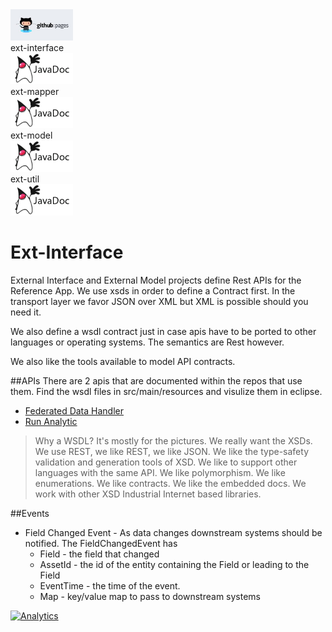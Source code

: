 <a href="http://predixdev.github.io/ext-interface" target="_blank">
	<img height="50px" width="100px" src="images/pages.jpg" alt="view github pages"></a>
<br>ext-interface<br>
<a href="http://predixdev.github.io/ext-interface/javadocs/ext-interface/index.html" target="_blank" >
	<img height="50px" width="100px" src="images/javadoc.png" alt="view javadoc">
</a>
<br>ext-mapper<br>
<a href="http://predixdev.github.io/ext-interface/javadocs/ext-mapper/index.html" target="_blank" >
	<img height="50px" width="100px" src="images/javadoc.png" alt="view javadoc">
</a>
<br>ext-model<br>
<a href="http://predixdev.github.io/ext-interface/javadocs/ext-model/index.html" target="_blank" >
	<img height="50px" width="100px" src="images/javadoc.png" alt="view javadoc">
</a>
<br>ext-util<br>
<a href="http://predixdev.github.io/ext-interface/javadocs/ext-util/index.html" target="_blank" >
	<img height="50px" width="100px" src="images/javadoc.png" alt="view javadoc">
</a>
	
# Ext-Interface 

External Interface and External Model projects define Rest APIs for the Reference App.  We use xsds in order to define a Contract first.  In the transport layer we favor JSON over XML but XML is possible should you need it.

We also define a wsdl contract just in case apis have to be ported to other languages or operating systems.  The semantics are Rest however.

We also like the tools available to model API contracts.

##APIs
There are 2 apis that are documented within the repos that use them.  Find the wsdl files in src/main/resources and visulize them in eclipse.

* [Federated Data Handler](https://github.com/PredixDev/fdh-router-service)
* [Run Analytic](https://github.com/PredixDev/rmd-analytics)
 
> Why a WSDL? It's mostly for the pictures. We really want the XSDs.  We use REST, we like REST, we like JSON.  We like the type-safety validation and generation tools of XSD.  We like to support other languages with the same API.  We like polymorphism.  We like enumerations.  We like contracts. We like the embedded docs.  We work with other XSD Industrial Internet based libraries.  


##Events
  * Field Changed Event - As data changes downstream systems should be notified.  The FieldChangedEvent has 
    * Field - the field that changed
    * AssetId - the id of the entity containing the Field or leading to the Field
    * EventTime - the time of the event.  
    * Map - key/value map to pass to downstream systems
    
 
[![Analytics](https://ga-beacon.appspot.com/UA-82773213-1/ext-interface/readme?pixel)](https://github.com/PredixDev)
